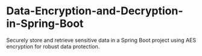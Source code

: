 # Data-Encryption-and-Decryption-in-Spring-Boot
Securely store and retrieve sensitive data in a Spring Boot project using AES encryption for robust data protection.
